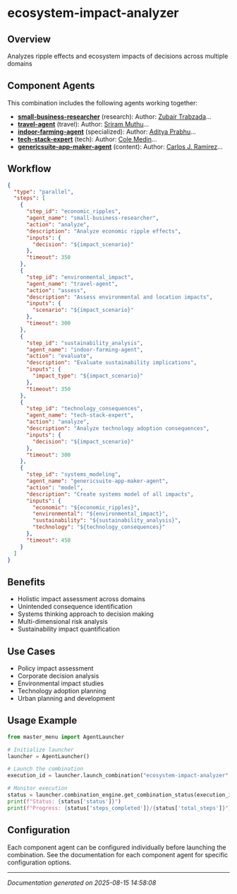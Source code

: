 # ecosystem-impact-analyzer

## Overview

Analyzes ripple effects and ecosystem impacts of decisions across multiple domains

## Component Agents

This combination includes the following agents working together:

- **[small-business-researcher](../agents/small-business-researcher.md)** (research): Author: [Zubair Trabzada](https://www.youtube.com/@AI-GPTWorkshop)...
- **[travel-agent](../agents/travel-agent.md)** (travel): Author: [Sriram Muthu](https://bookedwithai.com)...
- **[indoor-farming-agent](../agents/indoor-farming-agent.md)** (specialized): Author: [Aditya Prabhu](https://github.com/adityaprabhu16)...
- **[tech-stack-expert](../agents/tech-stack-expert.md)** (tech): Author: [Cole Medin](https://www.youtube.com/@ColeMedin)...
- **[genericsuite-app-maker-agent](../agents/genericsuite-app-maker-agent.md)** (content): Author: [Carlos J. Ramirez](https://github.com/tomkat-cr/genericsuite-app-maker)...


## Workflow

```json
{
  "type": "parallel",
  "steps": [
    {
      "step_id": "economic_ripples",
      "agent_name": "small-business-researcher",
      "action": "analyze",
      "description": "Analyze economic ripple effects",
      "inputs": {
        "decision": "${impact_scenario}"
      },
      "timeout": 350
    },
    {
      "step_id": "environmental_impact",
      "agent_name": "travel-agent",
      "action": "assess",
      "description": "Assess environmental and location impacts",
      "inputs": {
        "scenario": "${impact_scenario}"
      },
      "timeout": 300
    },
    {
      "step_id": "sustainability_analysis",
      "agent_name": "indoor-farming-agent",
      "action": "evaluate",
      "description": "Evaluate sustainability implications",
      "inputs": {
        "impact_type": "${impact_scenario}"
      },
      "timeout": 350
    },
    {
      "step_id": "technology_consequences",
      "agent_name": "tech-stack-expert",
      "action": "analyze",
      "description": "Analyze technology adoption consequences",
      "inputs": {
        "decision": "${impact_scenario}"
      },
      "timeout": 300
    },
    {
      "step_id": "systems_modeling",
      "agent_name": "genericsuite-app-maker-agent",
      "action": "model",
      "description": "Create systems model of all impacts",
      "inputs": {
        "economic": "${economic_ripples}",
        "environmental": "${environmental_impact}",
        "sustainability": "${sustainability_analysis}",
        "technology": "${technology_consequences}"
      },
      "timeout": 450
    }
  ]
}
```

## Benefits

- Holistic impact assessment across domains
- Unintended consequence identification
- Systems thinking approach to decision making
- Multi-dimensional risk analysis
- Sustainability impact quantification

## Use Cases

- Policy impact assessment
- Corporate decision analysis
- Environmental impact studies
- Technology adoption planning
- Urban planning and development

## Usage Example

```python
from master_menu import AgentLauncher

# Initialize launcher
launcher = AgentLauncher()

# Launch the combination
execution_id = launcher.launch_combination("ecosystem-impact-analyzer", "Your input data here")

# Monitor execution
status = launcher.combination_engine.get_combination_status(execution_id)
print(f"Status: {status['status']}")
print(f"Progress: {status['steps_completed']}/{status['total_steps']}")
```

## Configuration

Each component agent can be configured individually before launching the combination. 
See the documentation for each component agent for specific configuration options.

---

*Documentation generated on 2025-08-15 14:58:08*
